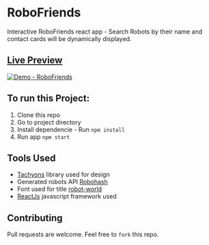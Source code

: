 # RoboFriends
Interactive RoboFriends react app - Search Robots by their name and contact cards will be dynamically displayed.  

## [Live Preview](https://mrjatinchauhan.github.io/RoboFriends/)
[![Demo - RoboFriends](Demo-robofriends.gif)](https://mrjatinchauhan.github.io/RoboFriends/)

## To run this Project:
1.  Clone this repo
2.  Go to project directory
3.  Install dependencie - Run `npm install`
4.  Run app `npm start`

## Tools Used
  - [Tachyons](https://tachyons.io/) library used for design
  - Generated robots API [Robohash](https://robohash.org/)
  - Font used for title [robot-world](https://www.cufonfonts.com/font/robot-world)
  - [ReactJs](https://reactjs.org/) javascript framework used

## Contributing
Pull requests are welcome. Feel free to `fork` this repo.